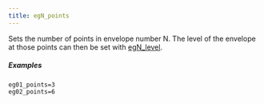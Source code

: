 ```yaml
---
title: egN_points
---
```

Sets the number of points in envelope number N. The level of the envelope
at those points can then be set with [egN_level](egN_level).

##### Examples

```
eg01_points=3
eg02_points=6
```
